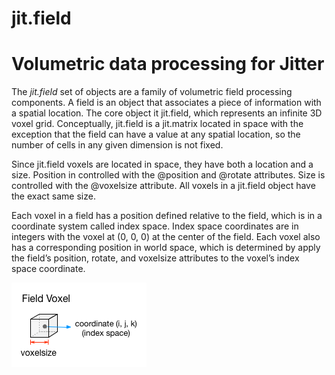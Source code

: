 jit.field
=========

Volumetric data processing for Jitter
==

The _jit.field_ set of objects are a family of volumetric field processing components.  A field is an object that associates a piece of information with a spatial location.  The core object it jit.field, which represents an infinite 3D voxel grid.  Conceptually, jit.field is a jit.matrix located in space with the exception that the field can have a value at any spatial location, so the number of cells in any given dimension is not fixed.

Since jit.field voxels are located in space, they have both a location and a size.  Position in controlled with the @position and @rotate attributes.  Size is controlled with the @voxelsize attribute.  All voxels in a jit.field object have the exact same size.

Each voxel in a field has a position defined relative to the field, which is in a coordinate system called index space.  Index space coordinates are in integers with the voxel at (0, 0, 0) at the center of the field.  Each voxel also has a corresponding position in world space, which is determined by apply the field’s position, rotate, and voxelsize attributes to the voxel’s index space coordinate.

![Voxel](/images/voxel.png)